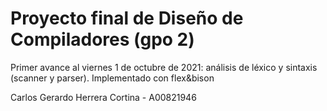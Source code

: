 # Proyecto final de Diseño de Compiladores (gpo 2)

Primer avance al viernes 1 de octubre de 2021: análisis de léxico y sintaxis (scanner y parser). Implementado con flex&bison

Carlos Gerardo Herrera Cortina - A00821946